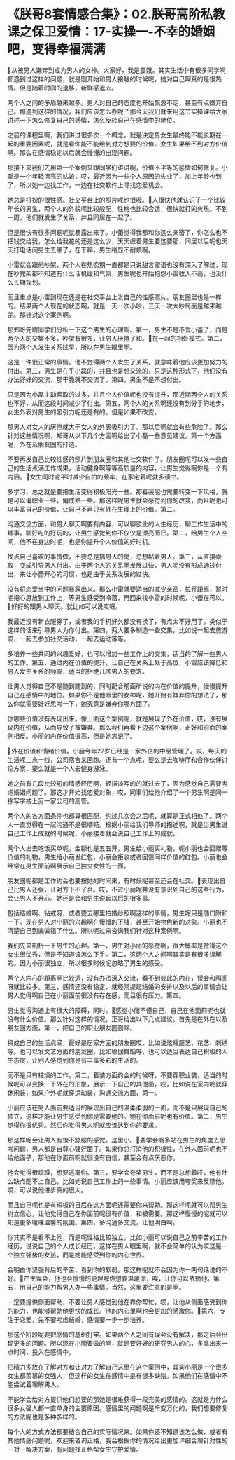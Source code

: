 # 《朕哥8套情感合集》：02.朕哥高阶私教课之保卫爱情：17-实操一-不幸的婚姻吧，变得幸福满满

🎼从被男人嫌弃到成为男人的女神。大家好，我是震娥。其实生活中有很多同学啊都遇到过这样的问题，就是刚开始和男人接触的时候呢，她对自己啊真的是很热情。但是随着时间的退移，新鲜感退去。

两个人之间的矛盾越来越多。男人对自己的态度也开始飘忽不定，甚至有点嫌弃自己。那遇到这样的情况，我们应该怎么办呢？那今天我们就来用这节实操课给大家讲述一下怎么修复自己的感情，怎么反转自己在感情中的地位。

之前的课程里啊，我们讲过很多次一个概念，就是决定男女生最终能不能长期在一起的重要因素呢，就是看你能不能给到对方想要的价值。女生如果给不到对方价值啊。那么在感情稳定以后就会慢慢的出现问题。

那接下来我们先用第一个案例来跟同学们讲讲啊，价值不平等的感情如何修复。小磊是一个年轻漂亮的姑娘，哎，最近因为一些个人原因的失业了，加上年龄也到了，所以她一边找工作，一边在社交软件上寻找恋爱机会。

她总是打扮的很性感。社交平台上的照片呢也很吸。🎼人很快他就认识了一个比较年长的男生，两个人的外貌呢比较般配，性格也比较合适，很快就打的火热。不到一周，他们就发生了关系，并且同居在一起了。

但是很快有很多问题呢就暴露出来了。小蕾觉得我都和你这么亲密了，你怎么也不把钱交给我，怎么给我花的还是这么少，天天缠着男生要这要那，同居以后呢也天天打电话问男生去哪了，在干嘛，男生稍显不耐烦啊。

小雷就会跟他吵架，两个人在热恋期一直都是只说甜言蜜语也没有深入了解过，现在吵完架都不知道有什么话机缓和气氛，男生呢也开始抱怨小雷收入不高，也没什么长期规划。

而且重点是小雷到现在还是在社交平台上发自己的性感照片。朋友圈里也是一样的。结果两个人现在的状态啊，就是一天一次小吵，三天一次大吵局面是越来越差。那针对这个案例啊。

那郑哥先跟同学们分析一下这个男生的心理啊。第一，男生不是不爱小蕾了，而是两个人的交集不多，吵架有很多，让男人厌倦了和。🎼在一起的相处模式。第二，因为两个人发生关系过早，所以在男生眼里啊。

这是一件很正常的事情。他不觉得两个人发生了关系，就意味着他应该更加努力的付出。第三，男生是在乎小磊的，并且也是想交流的，只是这种形式下，他们没有办法好好的交流，那干脆就不交流了。第四，男生不是不想付出。

只是因为小磊主动索取的过多，并且个人价值呢也没有提升，那近期两个人的关系也不好，从而这段时间减少了付出。第五，两个人的关系啊还没有到分手的地步，女生外表对男生的吸引力呢还是有的。但是如果不改变。

那男人对女人的厌倦就大于女人的外表吸引力了。那以后啊就会有些危险了。那么针对这些情况啊，郑哥从以下几个方面啊给出了小磊一些意见建议。第一个方面呢，外在及朋友圈的打造。

不要再发自己比较性感的照片到朋友圈和其他社交软件了。朋友圈呢可以发一些自己的生活点滴工作成果，活动健身啊等等高质量的内容，让男生觉得啊你是一个有内涵。🎼女生同时呢平时减少自拍的频率，在家宅着呢就多读书。

多学习，总之就是要把生活变得积极阳光一些。那着装呢也需要转变一下风格，就是可以偏职业一些，偏成熟一些。那这样呢男生就会感觉到你的改变，而且呢也可以丰富自己的价值，让自己不再只有外在生理上的价值。第二。

沟通交流方面，和男人聊天啊要有内容，可以聊彼此的人生经历，聊工作生活中的趣事，聊好吃的好玩的，让男生感觉到你不仅仅是漂亮而已。第二，给男生个人空间，他不在身边时呢，也是你提升个人价值的好时机。

找点自己喜欢的事情做，不要总是插男人的岗，总想黏着男人。第三，从直接索取，变成引导男人付出。由于两个人的关系啊发展过快，男人呢没有形成通过付出，来让小蕾开心的习惯，也是由于关系发展的过快。

没有将恋爱当中的问题暴露出来。那么小雷就要适当的减少亲密，拉开距离，暂时呢把心思放到工作上，等男生感受到冷落，再回来找小雷的时候呢，小蕾在可以。🎼好好的跟男人聊天。就比如可以说哎呀。

我最近没有新衣服穿了，或者我的手机好久都没有换了，有点太不好用了。类似于这样的话来引导男人为你付出。第四，两人要多制造一些交集，比如说一起去旅游哎，一起去参加社交活动，一起去运动等等。

多培养一些共同的兴趣爱好，也可以增加一些工作上的交集，适当的了解一些男人的工作。第五，通过内在价值的提升，让自己在关系上处于高位，小雷应该降低和男人发生关系的频率，适当的拒绝几次男人的要求。

让男人觉得自己不是随到随到的，同时配合前面所说的内在价值的提升，慢慢提升自己在感情中的地位。如果你不是他眼里的女神呢，她开始有嫌弃你的想法了，那么你就需要好好思考一下，她究竟是嫌弃你哪方面了。

你哪些价值没有表现出来。像上面这个案例呢，就是展现了外在价值，哎，没有展现内在价值，从而导致了被嫌弃。那么我们再看下边这个案例啊，正好和前面的案例相反。小丽的内在价值很高，但是她忘记了。

🎼外在价值和情绪价值。小丽今年27岁已经是一家外企的中层管理了。哎，每天的生活呢三点一线，公司宿舍来回跑。还有一个点呢，要么是去咖啡厅和合作伙伴讨论方案，要么就是一个人去健身游泳。

她之前有几段比较短的情感经历啊，轻描淡写的的就过去了，因为感觉自己需要考虑婚姻问题了。那这才开始找恋爱对象，哎，同事们给他介绍了一个男生啊是同一栋写字楼上另一家公司的高管。

两个人的各方面条件也都算很匹配，约过几次会之后呢，就算是正式相处了。两个人一直觉得在一起沟通不是很顺畅。根据小丽给我们导师的描述啊，就是当男生说自己工作上成就的时候呢，小丽接着就会说自己工作上的成就。

两个人出去吃饭买单呢，金额也是五五开，男生给小丽买礼物，呢小丽也会回赠等价值的礼物，男生给小丽发红包，小丽会拒收或者回馈同样价值的红包。小丽也会经常在男生面前啊展示自己独立女性的一面。

朋友圈呢都是工作约会也要按她的时间来，有时候呢甚至还会在社交。🎼表现出自己比男人还强，让对方下不了台。哎，不过小丽呢并没有意识到自己的这些行为，会让男人不开心。她还是会和男生说起以后的很多事。

包括结婚啊、钻戒呀，或者要去哪里拍婚纱照啊这样的事情，男生呢只是随口附和一下。现在男人对小丽的兴趣啊在慢慢的下降，甚至开始物色新的对象。小丽也不清楚自己到底做错了什么。所以呢过来咨询我们针对这种案例啊。

我们先来剖析一下男生的心理。第一，男生对小丽的感觉啊，很大概率是觉得这个女生很优秀，但是不知道该怎么下手。第二，这两个人之间啊其实是有很多误解的。因为小丽很独立，所以很多时候呢忽略了男生的感受。

两个人内心的距离啊比较远，没有办法深入交流，看不到彼此的内在，误会和隔阂呀就比较多。第三，感情还没有稳定，就经常提起结婚的安排以及以后的事情会让男人觉得啊自己在小丽面前很没有存在感，而且很有压力。第四。

男生觉得沟通上有很大的障碍，同时。🎼感觉小丽不懂自己，自己在他面前呢也就没有什么价值。那么针对这样的情况，正哥给出以下几点建议。首先是在外在以及朋友圈方面，第一，把自己的职业朋友圈删除。

换成自己的生活点滴，最好是居家方面的朋友圈哎，比如说炫耀厨艺、花艺、刺绣等。也可以发文艺方面的朋友圈，比如瑜伽舞蹈等，也可以适当表达自己积极的人生态度，让别人感觉到你是有丰富多彩的生活的。

而不是只有枯燥的工作。第二，着装方面约会的时候呀，不要穿职业装，适当的时候呢可以变换一下外在的形象，展示一下自己的其他面，哎，比如说在室内呢就穿休闲装，如果户外呢就穿运动装，沟通交流方面，第一。

小丽应该在男人面前要适当的展现出自己的温柔柔弱的一面，而不是只展现自己的独立，这样才能让男生感受到你是需要他的。她在你面前呢也有价值。第二，男生觉得你很优秀。然后你觉得男人呢就应该达到你的要求。

那这样呢会让男人有很不舒服的感觉。这里小。🎼要学会啊多站在男生的角度去思考问题，男人都是自尊心强好面子。如果你总打消他的积极性，在外人面前呢也不给他面子，那他在你面前啊就很没有自信，甚至会有点厌恶你。

他会觉得很烦躁，想要逃离你。第三，要学会夸奖男生，而不是总想着哎，他有什么缺点配不上自己。比如她说自己工作上的一些事情。小丽应该用夸奖来反馈他。哎，可以说他进步真的很大。

而且自己呢也是有短板的日后在这方面呢还需要你来帮助。那这样呢就可以帮男生树立信心，让他觉得自己在你面前呢很有价值，和被需要。那这样慢慢的呢就可以知道更多暧昧温馨的氛围。第四，多沟通多交流，让他明白啊。

你其实不是看不上他，而是呢性格比较独立。比如小丽可以说自己之前辛苦的工作经历，说说自己的个人成长经历，这样在男人眼里啊，就不会简单的认为哎这是一个独立强势的女孩，而是她能感受到你的内心世界。

会明白你坚强背后的辛苦，看到你的软弱。那这样呢就不会因为你一两句话说的不好。🎼产生误会，他也会慢慢的更理解你想要温暖你，唉，让你可以依赖他。第五，用自己的能力帮男人办一些事情。当然，这里要注意的是啊。

一定要提供侧面帮助，不要让男人感觉到他在靠你帮忙，哎，让他从侧面感受到你的能力，也能够帮助他更快的成长。他的内心里啊也会更加的感激你。🎼第六，专注于恋爱，先不要考虑结婚，感情要一步一步培养。

那这个阶段呢要把感情的基础打牢。如果两个人之间有误会没有解决，那之后会出现更多的问题。所以现在小丽要做的啊，就是要好好的研究男人的心，多拿出来一点时间，投入在感情中。

把精力多放在了解对方和让对方了解自己这里在这个案例中，其实小丽是一个很多女生都羡慕的女强人，但这样的女生在感情中是有很多缺陷。如果他们在感情中不能尝试着理解男人。

不能学会给对方提供他们想要的那她是很难获得一段完美的感情的。这就是为什么很多女强人都一直单身的主要原因。感情里的问题啊是千变万化的，我们想要修复的方法呢也是多种多样的。

每个人的方式方法都要结合自己的实际情况来。如果你还不知道该怎么做，或者有其他情感问题呢，欢迎来咨询正格，我会根据你的情况给出更加详细合理针对性的一对一解决方案，有问题找正格帮女生守护爱情。

